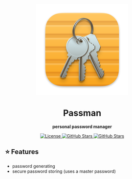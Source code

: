 <p align="center"><img src=".github/assets/logo.png" alt="logo"/></p>
<h1 align="center">Passman</h1>
<p align="center"><strong>personal password manager</strong></p>

<p align="center">
  <a href="https://opensource.org/licenses/gpl-3.0.html">
    <img alt="License" src="https://img.shields.io/github/license/eminarican/passman?color=success&style=for-the-badge">
  </a>

  <a href="https://github.com/eminarican/passman/issues">
    <img alt="GitHub Stars" src="https://img.shields.io/github/issues/eminarican/passman?style=for-the-badge">
  </a>

  <a href="https://github.com/eminarican/passman/stargazers">
    <img alt="GitHub Stars" src="https://img.shields.io/github/stars/eminarican/passman?style=for-the-badge">
  </a>
</p>

## ⭐️ Features
- password generating
- secure password storing (uses a master password)
